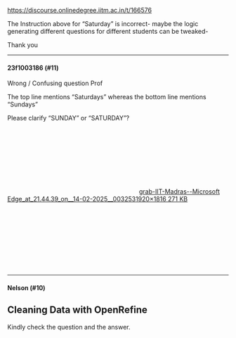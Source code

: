 https://discourse.onlinedegree.iitm.ac.in/t/166576

The Instruction above for “Saturday” is incorrect- maybe the logic generating different questions for different students can be tweaked-</p>
<p>Thank you</p><hr>

<h4>23f1003186 (#11)</h4>
<p>Wrong / Confusing question Prof</p>
<p>The top line mentions “Saturdays” whereas the bottom line mentions “Sundays”</p>
<p>Please clarify “SUNDAY” or “SATURDAY”?</p>
<p><div class="lightbox-wrapper"><a class="lightbox" data-download-href="/uploads/short-url/lCU1jU8E89JBWoznNnS71PMwjNE.jpeg?dl=1" href="https://europe1.discourse-cdn.com/flex013/uploads/iitm/original/3X/9/7/979374c3f5507f373bae753017ab4235a420e1b2.jpeg" rel="noopener nofollow ugc" title="grab-IIT-Madras--Microsoft Edge_at_21.44.39_on__14-02-2025__003253"><div class="meta"><svg aria-hidden="true" class="fa d-icon d-icon-far-image svg-icon"><use href="#far-image"></use></svg><span class="filename">grab-IIT-Madras--Microsoft Edge_at_21.44.39_on__14-02-2025__003253</span><span class="informations">1920×1816 271 KB</span><svg aria-hidden="true" class="fa d-icon d-icon-discourse-expand svg-icon"><use href="#discourse-expand"></use></svg></div></a></div></p><hr>

<h4>Nelson (#10)</h4>
<h2><a class="anchor" href="#p-594585-cleaning-data-with-openrefine-1" name="p-594585-cleaning-data-with-openrefine-1"></a>Cleaning Data with OpenRefine</h2>
<p>Kindly check the question and the answer.